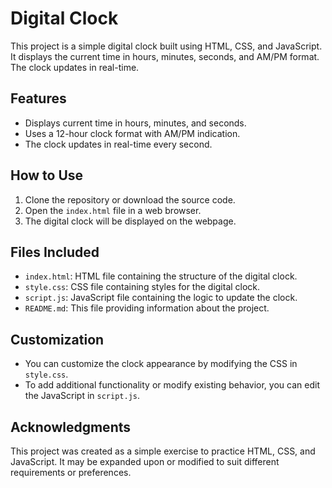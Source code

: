 # Digital Clock

This project is a simple digital clock built using HTML, CSS, and JavaScript. It displays the current time in hours, minutes, seconds, and AM/PM format. The clock updates in real-time.

## Features

- Displays current time in hours, minutes, and seconds.
- Uses a 12-hour clock format with AM/PM indication.
- The clock updates in real-time every second.

## How to Use

1. Clone the repository or download the source code.
2. Open the `index.html` file in a web browser.
3. The digital clock will be displayed on the webpage.

## Files Included

- `index.html`: HTML file containing the structure of the digital clock.
- `style.css`: CSS file containing styles for the digital clock.
- `script.js`: JavaScript file containing the logic to update the clock.
- `README.md`: This file providing information about the project.

## Customization

- You can customize the clock appearance by modifying the CSS in `style.css`.
- To add additional functionality or modify existing behavior, you can edit the JavaScript in `script.js`.

## Acknowledgments

This project was created as a simple exercise to practice HTML, CSS, and JavaScript. It may be expanded upon or modified to suit different requirements or preferences.

